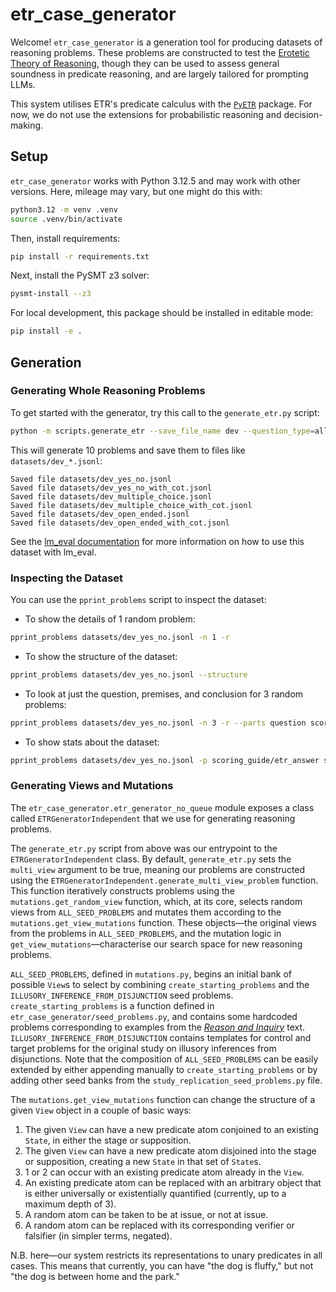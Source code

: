 # etr_case_generator

Welcome! `etr_case_generator` is a generation tool for producing datasets of reasoning problems. These problems are constructed to test the [Erotetic Theory of Reasoning](https://academic.oup.com/book/45443), though they can be used to assess general soundness in predicate reasoning, and are largely tailored for prompting LLMs.

This system utilises ETR's predicate calculus with the [`PyETR`](https://github.com/Oxford-HAI-Lab/PyETR) package. For now, we do not use the extensions for probabilistic reasoning and decision-making.

## Setup

`etr_case_generator` works with Python 3.12.5 and may work with other versions. Here, mileage may vary, but one might do this with:

```bash
python3.12 -m venv .venv
source .venv/bin/activate
```

Then, install requirements:

```bash
pip install -r requirements.txt
```

Next, install the PySMT z3 solver:
```bash
pysmt-install --z3
```

For local development, this package should be installed in editable mode:
```bash
pip install -e .
```

## Generation

### Generating Whole Reasoning Problems

To get started with the generator, try this call to the `generate_etr.py` script:

```bash
python -m scripts.generate_etr --save_file_name dev --question_type=all --generate_function=random_etr_problem -n 10
```

This will generate 10 problems and save them to files like `datasets/dev_*.jsonl`:
```
Saved file datasets/dev_yes_no.jsonl
Saved file datasets/dev_yes_no_with_cot.jsonl
Saved file datasets/dev_multiple_choice.jsonl
Saved file datasets/dev_multiple_choice_with_cot.jsonl
Saved file datasets/dev_open_ended.jsonl
Saved file datasets/dev_open_ended_with_cot.jsonl
```

See the [lm_eval documentation](lm_eval/tasks/README.md) for more information on how to use this dataset with lm_eval.

### Inspecting the Dataset

You can use the `pprint_problems` script to inspect the dataset:

- To show the details of 1 random problem:
```bash
pprint_problems datasets/dev_yes_no.jsonl -n 1 -r
```

- To show the structure of the dataset:
```bash
pprint_problems datasets/dev_yes_no.jsonl --structure
```

- To look at just the question, premises, and conclusion for 3 random problems:
```bash
pprint_problems datasets/dev_yes_no.jsonl -n 3 -r --parts question scoring_guide/premises scoring_guide/question_conclusion
```

- To show stats about the dataset:
```bash
pprint_problems datasets/dev_yes_no.jsonl -p scoring_guide/etr_answer scoring_guide/logically_correct_answer --stats --full_combinatoric
```

### Generating Views and Mutations

The `etr_case_generator.etr_generator_no_queue` module exposes a class called
`ETRGeneratorIndependent` that we use for generating reasoning problems.

The `generate_etr.py` script from above was our entrypoint to the
`ETRGeneratorIndependent` class. By default, `generate_etr.py` sets the `multi_view`
argument to be true, meaning our problems are constructed using the
`ETRGeneratorIndependent.generate_multi_view_problem` function. This function
iteratively constructs problems using the `mutations.get_random_view` function, which,
at its core, selects random views from `ALL_SEED_PROBLEMS` and mutates them according to
the `mutations.get_view_mutations` function. These objects—the original views from the
problems in `ALL_SEED_PROBLEMS`, and the mutation logic in
`get_view_mutations`—characterise our search space for new reasoning problems.

`ALL_SEED_PROBLEMS`, defined in `mutations.py`, begins an initial bank of possible
`View`s to select by combining `create_starting_problems` and the
`ILLUSORY_INFERENCE_FROM_DISJUNCTION` seed problems. `create_starting_problems` is a
function defined in `etr_case_generator/seed_problems.py`, and contains some hardcoded
problems corresponding to examples from the
[*Reason and Inquiry*](https://academic.oup.com/book/45443) text.
`ILLUSORY_INFERENCE_FROM_DISJUNCTION` contains templates for control and target
problems for the original study on illusory inferences from disjunctions. Note that the composition of `ALL_SEED_PROBLEMS` can be easily extended by either appending manually to `create_starting_problems` or by adding other seed banks from the `study_replication_seed_problems.py` file.

The `mutations.get_view_mutations` function can change the structure of a given `View` object
in a couple of basic ways:
1. The given `View` can have a new predicate atom conjoined to an existing `State`, in either the stage or supposition.
2. The given `View` can have a new predicate atom disjoined into the stage or supposition, creating a new `State` in that set of `State`s.
3. 1 or 2 can occur with an existing predicate atom already in the `View`.
4. An existing predicate atom can be replaced with an arbitrary object that is either universally or existentially quantified (currently, up to a maximum depth of 3).
5. A random atom can be taken to be at issue, or not at issue.
6. A random atom can be replaced with its corresponding verifier or falsifier (in simpler terms, negated).

N.B. here—our system restricts its representations to unary predicates in all cases. This means that currently, you can have "the dog is fluffy," but not "the dog is between home and the park."
